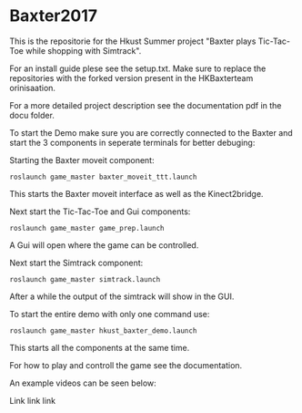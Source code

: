 # Baxter2017
This is the repositorie for the Hkust Summer project "Baxter plays Tic-Tac-Toe while shopping with Simtrack".

For an install guide plese see the setup.txt. Make sure to replace the repositories with the forked version present in the HKBaxterteam orinisaation.

For a more detailed project description see the documentation pdf in the docu folder.

To start the Demo make sure you are correctly connected to the Baxter and start the 3 components in seperate terminals for better debuging:

Starting the Baxter moveit component:
```
roslaunch game_master baxter_moveit_ttt.launch
```

This starts the Baxter moveit interface as well as the Kinect2bridge.

Next start the Tic-Tac-Toe and Gui components:

```
roslaunch game_master game_prep.launch
```

A Gui will open where the game can be controlled.

Next start the Simtrack component:

```
roslaunch game_master simtrack.launch
```

After a while the output of the simtrack will show in the GUI.

To start the entire demo with only one command use:
```
roslaunch game_master hkust_baxter_demo.launch
```
This starts all the components at the same time.

For how to play and controll the game see the documentation.

An example videos can be seen below:

Link
link
link



